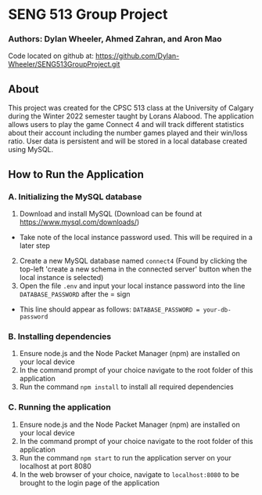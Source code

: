 # SENG 513 Group Project

### Authors: Dylan Wheeler, Ahmed Zahran, and Aron Mao

Code located on github at: https://github.com/Dylan-Wheeler/SENG513GroupProject.git

## About

This project was created for the CPSC 513 class at the University of Calgary during the Winter 2022 semester taught by Lorans Alabood.
The application allows users to play the game Connect 4 and will track different statistics about their account including the number games played and their win/loss ratio. User data is persistent and will be stored in a local database created using MySQL.

## How to Run the Application

### A. Initializing the MySQL database

1. Download and install MySQL (Download can be found at https://www.mysql.com/downloads/)

-   Take note of the local instance password used. This will be required in a later step

2. Create a new MySQL database named `connect4` (Found by clicking the top-left 'create a new schema in the connected server' button when the local instance is selected)
3. Open the file `.env` and input your local instance password into the line `DATABASE_PASSWORD` after the = sign

-   This line should appear as follows: `DATABASE_PASSWORD = your-db-password`

### B. Installing dependencies

1. Ensure node.js and the Node Packet Manager (npm) are installed on your local device
2. In the command prompt of your choice navigate to the root folder of this application
3. Run the command `npm install` to install all required dependencies

### C. Running the application

1. Ensure node.js and the Node Packet Manager (npm) are installed on your local device
2. In the command prompt of your choice navigate to the root folder of this application
3. Run the command `npm start` to run the application server on your localhost at port 8080
4. In the web browser of your choice, navigate to `localhost:8080` to be brought to the login page of the application
